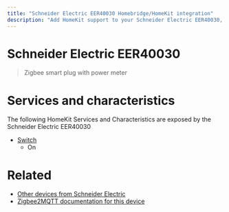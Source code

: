 ```yaml
---
title: "Schneider Electric EER40030 Homebridge/HomeKit integration"
description: "Add HomeKit support to your Schneider Electric EER40030, using Homebridge, Zigbee2MQTT and homebridge-z2m."
---
```

<!---
This file has been GENERATED using src/docgen/docgen.ts
DO NOT EDIT THIS FILE MANUALLY!
-->
# Schneider Electric EER40030
> Zigbee smart plug with power meter


# Services and characteristics
The following HomeKit Services and Characteristics are exposed by
the Schneider Electric EER40030

* [Switch](../../switch.md)
  * On


# Related
* [Other devices from Schneider Electric](../index.md#schneider_electric)
* [Zigbee2MQTT documentation for this device](https://www.zigbee2mqtt.io/devices/EER40030.html)